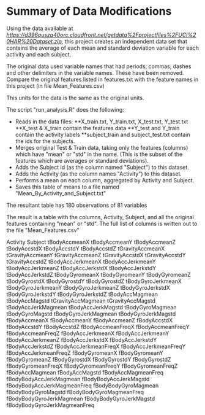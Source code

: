 # Summary of Data Modifications

Using the data available at _https://d396qusza40orc.cloudfront.net/getdata%2Fprojectfiles%2FUCI%20HAR%20Dataset.zip_, 
this project creates an independent data set that contains the average of each mean and standard deviation variable for each activity and each subject.

The original data used variable names that had periods, commas, dashes and other delimiters in the variable names. These have been removed.
Compare the original features listed in features.txt with the feature names in this project (in file Mean_Features.csv)

This units for the data is the same as the original units.

The script "run_analysis.R" does the following:

* Reads in the data files: 
**X_train.txt, Y_train.txt, X_test.txt, Y_test.txt
**X_test & X_train contain the features data 
**Y_test and Y_train contain the activity labels
**subject_train and subject_test.txt contain the ids for the subjects.
* Merges original Test & Train data, taking only the features (columns) which have "mean" or "std" in the name.  (This is the subset of the features which are averages or standard deviations).
* Adds the Subject id (as the column named "Subject") to this dataset.
* Adds the Activity (as the column names "Activity") to this dataset.
* Performs a mean on each column, aggregated by Activity and Subject.
* Saves this table of means to a file named "Mean_By_Activity_and_Subject.txt"

The resultant table has 180 observations of 81 variables

The result is a table with the columns, Activity, Subject, and all the original features containing "mean" or "std". 
The full list of columns is written out to the file "Mean_Features.csv"

Activity
Subject
tBodyAccmeanX
tBodyAccmeanY
tBodyAccmeanZ
tBodyAccstdX
tBodyAccstdY
tBodyAccstdZ
tGravityAccmeanX
tGravityAccmeanY
tGravityAccmeanZ
tGravityAccstdX
tGravityAccstdY
tGravityAccstdZ
tBodyAccJerkmeanX
tBodyAccJerkmeanY
tBodyAccJerkmeanZ
tBodyAccJerkstdX
tBodyAccJerkstdY
tBodyAccJerkstdZ
tBodyGyromeanX
tBodyGyromeanY
tBodyGyromeanZ
tBodyGyrostdX
tBodyGyrostdY
tBodyGyrostdZ
tBodyGyroJerkmeanX
tBodyGyroJerkmeanY
tBodyGyroJerkmeanZ
tBodyGyroJerkstdX
tBodyGyroJerkstdY
tBodyGyroJerkstdZ
tBodyAccMagmean
tBodyAccMagstd
tGravityAccMagmean
tGravityAccMagstd
tBodyAccJerkMagmean
tBodyAccJerkMagstd
tBodyGyroMagmean
tBodyGyroMagstd
tBodyGyroJerkMagmean
tBodyGyroJerkMagstd
fBodyAccmeanX
fBodyAccmeanY
fBodyAccmeanZ
fBodyAccstdX
fBodyAccstdY
fBodyAccstdZ
fBodyAccmeanFreqX
fBodyAccmeanFreqY
fBodyAccmeanFreqZ
fBodyAccJerkmeanX
fBodyAccJerkmeanY
fBodyAccJerkmeanZ
fBodyAccJerkstdX
fBodyAccJerkstdY
fBodyAccJerkstdZ
fBodyAccJerkmeanFreqX
fBodyAccJerkmeanFreqY
fBodyAccJerkmeanFreqZ
fBodyGyromeanX
fBodyGyromeanY
fBodyGyromeanZ
fBodyGyrostdX
fBodyGyrostdY
fBodyGyrostdZ
fBodyGyromeanFreqX
fBodyGyromeanFreqY
fBodyGyromeanFreqZ
fBodyAccMagmean
fBodyAccMagstd
fBodyAccMagmeanFreq
fBodyBodyAccJerkMagmean
fBodyBodyAccJerkMagstd
fBodyBodyAccJerkMagmeanFreq
fBodyBodyGyroMagmean
fBodyBodyGyroMagstd
fBodyBodyGyroMagmeanFreq
fBodyBodyGyroJerkMagmean
fBodyBodyGyroJerkMagstd
fBodyBodyGyroJerkMagmeanFreq



